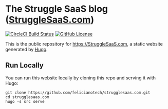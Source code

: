 # The Struggle SaaS blog ([StruggleSaaS.com](https://StruggleSaaS.com))
[![CircleCI Build Status](https://dl.circleci.com/status-badge/img/gh/FelicianoTech/strugglesaas.com/tree/trunk.svg?style=shield)](https://dl.circleci.com/status-badge/redirect/gh/FelicianoTech/strugglesaas.com/tree/trunk)
[![GitHub License](https://img.shields.io/badge/license-MIT-blue.svg)](https://raw.githubusercontent.com/felicianotech/strugglesaas.com/trunk/LICENSE)

This is the public repository for <https://StruggleSaaS.com>, a static website generated by [Hugo](https://GoHugo.io).


## Run Locally

You can run this website locally by cloning this repo and serving it with Hugo:

```
git clone https://github.com/felicianotech/strugglesaas.com.git
cd strugglesaas.com
hugo -s src serve
```
